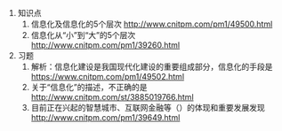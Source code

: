 1. 知识点
    1. 信息化及信息化的5个层次 http://www.cnitpm.com/pm1/49500.html
    2. 信息化从“小”到“大”的5个层次 http://www.cnitpm.com/pm1/39260.html
2. 习题
    1. 解析：信息化建设是我国现代化建设的重要组成部分，信息化的手段是 https://www.cnitpm.com/pm1/49502.html
    2. 关于“信息化”的描述，不正确的是 http://www.cnitpm.com/st/3885019766.html
    3. 目前正在兴起的智慧城市、互联网金融等（）的体现和重要发展发现 http://www.cnitpm.com/pm1/39649.html